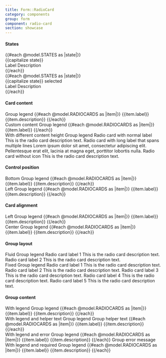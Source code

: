 ```yaml
---
title: Form::RadioCard
category: components
group: form
component: radio-card
section: showcase
---
```



<section data-test-percy data-section="showcase">
  

  <h4 class="dummy-h4">States</h4>
  <div class="dummy-form-radio-card-states-grid">
    {{#each @model.STATES as |state|}}
      <div>
        <span class="dummy-text-small">{{capitalize state}}</span>
        <br />
        <div mock-state-value={{state}} mock-state-selector="label">
          <Hds::Form::RadioCard {{on "change" this.onChange}} @disabled={{eq state "disabled"}} as |R|>
            <R.Icon @name="hexagon" />
            <R.Label>Label</R.Label>
            <R.Description>Description</R.Description>
          </Hds::Form::RadioCard>
        </div>
      </div>
    {{/each}}
  </div>
  <div class="dummy-form-radio-card-states-grid">
    {{#each @model.STATES as |state|}}
      <div>
        <span class="dummy-text-small">{{capitalize state}} selected</span>
        <br />
        <div mock-state-value={{state}} mock-state-selector="label">
          <Hds::Form::RadioCard
            {{on "change" this.onChange}}
            @checked={{true}}
            @disabled={{eq state "disabled"}}
            as |R|
          >
            <R.Icon @name="hexagon" />
            <R.Label>Label</R.Label>
            <R.Description>Description</R.Description>
          </Hds::Form::RadioCard>
        </div>
      </div>
    {{/each}}
  </div>

  <h4 class="dummy-h4">Card content</h4>
  <Hds::Form::RadioCard::Group @name="radio-card-default" as |G|>
    <G.Legend>Group legend</G.Legend>
    {{#each @model.RADIOCARDS as |item|}}
      <G.RadioCard @checked={{item.checked}} @value={{item.value}} {{on "change" this.onChange}} as |R|>
        <R.Icon @name="hexagon" />
        <R.Label>{{item.label}}</R.Label>
        <R.Badge @text={{item.badge}} />
        <R.Description>{{item.description}}</R.Description>
      </G.RadioCard>
    {{/each}}
  </Hds::Form::RadioCard::Group>
  <br />
  <span class="dummy-text-small">Custom content</span>
  <Hds::Form::RadioCard::Group @name="radio-card-custom" as |G|>
    <G.Legend>Group legend</G.Legend>
    {{#each @model.RADIOCARDS as |item|}}
      <G.RadioCard @checked={{item.checked}} @value={{item.value}} {{on "change" this.onChange}} as |R|>
        <R.Icon @name="hexagon" />
        <R.Label>{{item.label}}</R.Label>
        <R.Generic>
          <DummyPlaceholder @text={{item.generic}} @height="50" @background="#eee" />
        </R.Generic>
      </G.RadioCard>
    {{/each}}
  </Hds::Form::RadioCard::Group>
  <br />
  <span class="dummy-text-small">With different content height</span>
  <Hds::Form::RadioCard::Group @name="radio-card-group-custom" as |G|>
    <G.Legend>Group legend</G.Legend>
    <G.RadioCard @checked={{true}} {{on "change" this.onChange}} as |R|>
      <R.Icon @name="hexagon" />
      <R.Label>Radio card with normal label</R.Label>
      <R.Badge @text="Badge" />
      <R.Description>This is the radio card description text.</R.Description>
    </G.RadioCard>
    <G.RadioCard {{on "change" this.onChange}} as |R|>
      <R.Icon @name="hexagon" />
      <R.Label>Radio card with long label that spans multiple lines</R.Label>
      <R.Badge @text="Badge" />
      <R.Description>Lorem ipsum dolor sit amet, consectetur adipiscing elit. Pellentesque erat elit, lacinia at magna
        eget, porttitor lobortis nulla.</R.Description>
    </G.RadioCard>
    <G.RadioCard {{on "change" this.onChange}} as |R|>
      <R.Label>Radio card without icon</R.Label>
      <R.Description>This is the radio card description text.</R.Description>
    </G.RadioCard>
  </Hds::Form::RadioCard::Group>
  <br />

  <h4 class="dummy-h4">Control position</h4>
  <span class="dummy-text-small">Bottom</span>
  <Hds::Form::RadioCard::Group @name="radio-card-position-bottom" @controlPosition="bottom" as |G|>
    <G.Legend>Group legend</G.Legend>
    {{#each @model.RADIOCARDS as |item|}}
      <G.RadioCard @checked={{item.checked}} @value={{item.value}} {{on "change" this.onChange}} as |R|>
        <R.Icon @name="hexagon" />
        <R.Label>{{item.label}}</R.Label>
        <R.Badge @text={{item.badge}} />
        <R.Description>{{item.description}}</R.Description>
      </G.RadioCard>
    {{/each}}
  </Hds::Form::RadioCard::Group>
  <br />
  <span class="dummy-text-small">Left</span>
  <Hds::Form::RadioCard::Group @name="radio-card-position-left" @controlPosition="left" as |G|>
    <G.Legend>Group legend</G.Legend>
    {{#each @model.RADIOCARDS as |item|}}
      <G.RadioCard @checked={{item.checked}} @value={{item.value}} {{on "change" this.onChange}} as |R|>
        <R.Icon @name="hexagon" />
        <R.Label>{{item.label}}</R.Label>
        <R.Badge @text={{item.badge}} />
        <R.Description>{{item.description}}</R.Description>
      </G.RadioCard>
    {{/each}}
  </Hds::Form::RadioCard::Group>
  <br />

  <h4 class="dummy-h4">Card alignment</h4>
  <span class="dummy-text-small">Left</span>
  <Hds::Form::RadioCard::Group @name="radio-card-align-left" @alignment="left" as |G|>
    <G.Legend>Group legend</G.Legend>
    {{#each @model.RADIOCARDS as |item|}}
      <G.RadioCard @checked={{item.checked}} @value={{item.value}} {{on "change" this.onChange}} as |R|>
        <R.Icon @name="hexagon" />
        <R.Label>{{item.label}}</R.Label>
        <R.Badge @text={{item.badge}} />
        <R.Description>{{item.description}}</R.Description>
      </G.RadioCard>
    {{/each}}
  </Hds::Form::RadioCard::Group>
  <br />
  <span class="dummy-text-small">Center</span>
  <Hds::Form::RadioCard::Group @name="radio-card-align-center" @alignment="center" as |G|>
    <G.Legend>Group legend</G.Legend>
    {{#each @model.RADIOCARDS as |item|}}
      <G.RadioCard @checked={{item.checked}} @value={{item.value}} {{on "change" this.onChange}} as |R|>
        <R.Icon @name="hexagon" />
        <R.Label>{{item.label}}</R.Label>
        <R.Badge @text={{item.badge}} />
        <R.Description>{{item.description}}</R.Description>
      </G.RadioCard>
    {{/each}}
  </Hds::Form::RadioCard::Group>
  <br />

  <h4 class="dummy-h4">Group layout</h4>
  <span class="dummy-text-small">Fluid</span>
  <Hds::Form::RadioCard::Group @name="radio-card-layout-fluid" @layout="fluid" as |G|>
    <G.Legend>Group legend</G.Legend>
    <G.RadioCard @maxWidth="50%" @checked={{true}} {{on "change" this.onChange}} as |R|>
      <R.Icon @name="hexagon" />
      <R.Label>Radio card label 1</R.Label>
      <R.Description>This is the radio card description text.</R.Description>
    </G.RadioCard>
    <G.RadioCard @maxWidth="50%" {{on "change" this.onChange}} as |R|>
      <R.Icon @name="hexagon" />
      <R.Label>Radio card label 2</R.Label>
      <R.Description>This is the radio card description text.</R.Description>
    </G.RadioCard>
  </Hds::Form::RadioCard::Group>
  <br />
  <span class="dummy-text-small">Fixed</span>
  <Hds::Form::RadioCard::Group @name="radio-card-layout-fixed" @layout="fixed" as |G|>
    <G.Legend>Group legend</G.Legend>
    <G.RadioCard @maxWidth="244px" @checked={{true}} {{on "change" this.onChange}} as |R|>
      <R.Icon @name="hexagon" />
      <R.Label>Radio card label 1</R.Label>
      <R.Description>This is the radio card description text.</R.Description>
    </G.RadioCard>
    <G.RadioCard @maxWidth="244px" {{on "change" this.onChange}} as |R|>
      <R.Icon @name="hexagon" />
      <R.Label>Radio card label 2</R.Label>
      <R.Description>This is the radio card description text.</R.Description>
    </G.RadioCard>
    <G.RadioCard @maxWidth="244px" {{on "change" this.onChange}} as |R|>
      <R.Icon @name="hexagon" />
      <R.Label>Radio card label 3</R.Label>
      <R.Description>This is the radio card description text.</R.Description>
    </G.RadioCard>
    <G.RadioCard @maxWidth="244px" {{on "change" this.onChange}} as |R|>
      <R.Icon @name="hexagon" />
      <R.Label>Radio card label 4</R.Label>
      <R.Description>This is the radio card description text.</R.Description>
    </G.RadioCard>
    <G.RadioCard @maxWidth="244px" {{on "change" this.onChange}} as |R|>
      <R.Icon @name="hexagon" />
      <R.Label>Radio card label 5</R.Label>
      <R.Description>This is the radio card description text.</R.Description>
    </G.RadioCard>
  </Hds::Form::RadioCard::Group>
  <br />

  <h4 class="dummy-h4">Group content</h4>
  <span class="dummy-text-small">With legend</span>
  <Hds::Form::RadioCard::Group @name="radio-card-legend" as |G|>
    <G.Legend>Group legend</G.Legend>
    {{#each @model.RADIOCARDS as |item|}}
      <G.RadioCard @checked={{item.checked}} @value={{item.value}} {{on "change" this.onChange}} as |R|>
        <R.Icon @name="hexagon" />
        <R.Label>{{item.label}}</R.Label>
        <R.Description>{{item.description}}</R.Description>
      </G.RadioCard>
    {{/each}}
  </Hds::Form::RadioCard::Group>
  <br />
  <span class="dummy-text-small">With legend and helper text</span>
  <Hds::Form::RadioCard::Group @name="radio-card-helper-text" as |G|>
    <G.Legend>Group legend</G.Legend>
    <G.HelperText>Group helper text</G.HelperText>
    {{#each @model.RADIOCARDS as |item|}}
      <G.RadioCard @checked={{item.checked}} @value={{item.value}} {{on "change" this.onChange}} as |R|>
        <R.Icon @name="hexagon" />
        <R.Label>{{item.label}}</R.Label>
        <R.Description>{{item.description}}</R.Description>
      </G.RadioCard>
    {{/each}}
  </Hds::Form::RadioCard::Group>
  <br />
  <span class="dummy-text-small">With legend and error</span>
  <Hds::Form::RadioCard::Group @name="radio-card-error" as |G|>
    <G.Legend>Group legend</G.Legend>
    {{#each @model.RADIOCARDS as |item|}}
      <G.RadioCard @checked={{item.checked}} @value={{item.value}} {{on "change" this.onChange}} as |R|>
        <R.Icon @name="hexagon" />
        <R.Label>{{item.label}}</R.Label>
        <R.Description>{{item.description}}</R.Description>
      </G.RadioCard>
    {{/each}}
    <G.Error>Group error message</G.Error>
  </Hds::Form::RadioCard::Group>
  <br />
  <span class="dummy-text-small">With legend and required</span>
  <Hds::Form::RadioCard::Group @name="radio-card-required" @isRequired={{true}} as |G|>
    <G.Legend>Group legend</G.Legend>
    {{#each @model.RADIOCARDS as |item|}}
      <G.RadioCard @checked={{item.checked}} @value={{item.value}} {{on "change" this.onChange}} as |R|>
        <R.Icon @name="hexagon" />
        <R.Label>{{item.label}}</R.Label>
        <R.Description>{{item.description}}</R.Description>
      </G.RadioCard>
    {{/each}}
  </Hds::Form::RadioCard::Group>
  <br />
</section>
